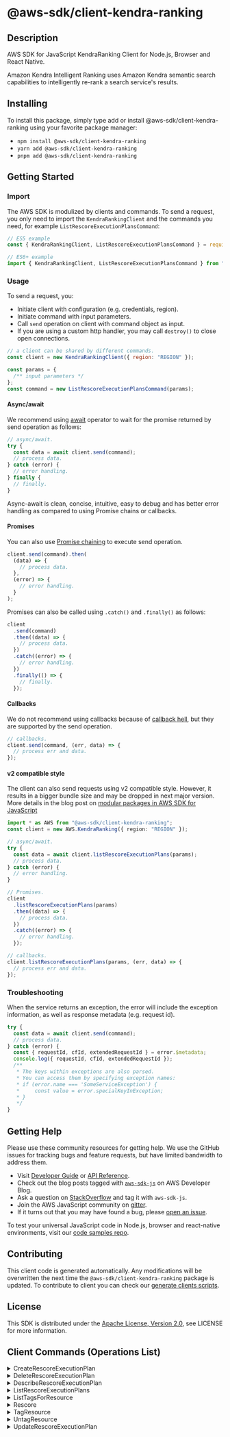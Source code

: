 <!-- generated file, do not edit directly -->

# @aws-sdk/client-kendra-ranking

## Description

AWS SDK for JavaScript KendraRanking Client for Node.js, Browser and React Native.

<p>Amazon Kendra Intelligent Ranking uses Amazon Kendra
semantic search capabilities to intelligently re-rank a search
service's results.</p>

## Installing

To install this package, simply type add or install @aws-sdk/client-kendra-ranking
using your favorite package manager:

- `npm install @aws-sdk/client-kendra-ranking`
- `yarn add @aws-sdk/client-kendra-ranking`
- `pnpm add @aws-sdk/client-kendra-ranking`

## Getting Started

### Import

The AWS SDK is modulized by clients and commands.
To send a request, you only need to import the `KendraRankingClient` and
the commands you need, for example `ListRescoreExecutionPlansCommand`:

```js
// ES5 example
const { KendraRankingClient, ListRescoreExecutionPlansCommand } = require("@aws-sdk/client-kendra-ranking");
```

```ts
// ES6+ example
import { KendraRankingClient, ListRescoreExecutionPlansCommand } from "@aws-sdk/client-kendra-ranking";
```

### Usage

To send a request, you:

- Initiate client with configuration (e.g. credentials, region).
- Initiate command with input parameters.
- Call `send` operation on client with command object as input.
- If you are using a custom http handler, you may call `destroy()` to close open connections.

```js
// a client can be shared by different commands.
const client = new KendraRankingClient({ region: "REGION" });

const params = {
  /** input parameters */
};
const command = new ListRescoreExecutionPlansCommand(params);
```

#### Async/await

We recommend using [await](https://developer.mozilla.org/en-US/docs/Web/JavaScript/Reference/Operators/await)
operator to wait for the promise returned by send operation as follows:

```js
// async/await.
try {
  const data = await client.send(command);
  // process data.
} catch (error) {
  // error handling.
} finally {
  // finally.
}
```

Async-await is clean, concise, intuitive, easy to debug and has better error handling
as compared to using Promise chains or callbacks.

#### Promises

You can also use [Promise chaining](https://developer.mozilla.org/en-US/docs/Web/JavaScript/Guide/Using_promises#chaining)
to execute send operation.

```js
client.send(command).then(
  (data) => {
    // process data.
  },
  (error) => {
    // error handling.
  }
);
```

Promises can also be called using `.catch()` and `.finally()` as follows:

```js
client
  .send(command)
  .then((data) => {
    // process data.
  })
  .catch((error) => {
    // error handling.
  })
  .finally(() => {
    // finally.
  });
```

#### Callbacks

We do not recommend using callbacks because of [callback hell](http://callbackhell.com/),
but they are supported by the send operation.

```js
// callbacks.
client.send(command, (err, data) => {
  // process err and data.
});
```

#### v2 compatible style

The client can also send requests using v2 compatible style.
However, it results in a bigger bundle size and may be dropped in next major version. More details in the blog post
on [modular packages in AWS SDK for JavaScript](https://aws.amazon.com/blogs/developer/modular-packages-in-aws-sdk-for-javascript/)

```ts
import * as AWS from "@aws-sdk/client-kendra-ranking";
const client = new AWS.KendraRanking({ region: "REGION" });

// async/await.
try {
  const data = await client.listRescoreExecutionPlans(params);
  // process data.
} catch (error) {
  // error handling.
}

// Promises.
client
  .listRescoreExecutionPlans(params)
  .then((data) => {
    // process data.
  })
  .catch((error) => {
    // error handling.
  });

// callbacks.
client.listRescoreExecutionPlans(params, (err, data) => {
  // process err and data.
});
```

### Troubleshooting

When the service returns an exception, the error will include the exception information,
as well as response metadata (e.g. request id).

```js
try {
  const data = await client.send(command);
  // process data.
} catch (error) {
  const { requestId, cfId, extendedRequestId } = error.$metadata;
  console.log({ requestId, cfId, extendedRequestId });
  /**
   * The keys within exceptions are also parsed.
   * You can access them by specifying exception names:
   * if (error.name === 'SomeServiceException') {
   *     const value = error.specialKeyInException;
   * }
   */
}
```

## Getting Help

Please use these community resources for getting help.
We use the GitHub issues for tracking bugs and feature requests, but have limited bandwidth to address them.

- Visit [Developer Guide](https://docs.aws.amazon.com/sdk-for-javascript/v3/developer-guide/welcome.html)
  or [API Reference](https://docs.aws.amazon.com/AWSJavaScriptSDK/v3/latest/index.html).
- Check out the blog posts tagged with [`aws-sdk-js`](https://aws.amazon.com/blogs/developer/tag/aws-sdk-js/)
  on AWS Developer Blog.
- Ask a question on [StackOverflow](https://stackoverflow.com/questions/tagged/aws-sdk-js) and tag it with `aws-sdk-js`.
- Join the AWS JavaScript community on [gitter](https://gitter.im/aws/aws-sdk-js-v3).
- If it turns out that you may have found a bug, please [open an issue](https://github.com/aws/aws-sdk-js-v3/issues/new/choose).

To test your universal JavaScript code in Node.js, browser and react-native environments,
visit our [code samples repo](https://github.com/aws-samples/aws-sdk-js-tests).

## Contributing

This client code is generated automatically. Any modifications will be overwritten the next time the `@aws-sdk/client-kendra-ranking` package is updated.
To contribute to client you can check our [generate clients scripts](https://github.com/aws/aws-sdk-js-v3/tree/main/scripts/generate-clients).

## License

This SDK is distributed under the
[Apache License, Version 2.0](http://www.apache.org/licenses/LICENSE-2.0),
see LICENSE for more information.

## Client Commands (Operations List)

<details>
<summary>
CreateRescoreExecutionPlan
</summary>

[Command API Reference](https://docs.aws.amazon.com/AWSJavaScriptSDK/v3/latest/client/kendra-ranking/command/CreateRescoreExecutionPlanCommand/) / [Input](https://docs.aws.amazon.com/AWSJavaScriptSDK/v3/latest/Package/-aws-sdk-client-kendra-ranking/Interface/CreateRescoreExecutionPlanCommandInput/) / [Output](https://docs.aws.amazon.com/AWSJavaScriptSDK/v3/latest/Package/-aws-sdk-client-kendra-ranking/Interface/CreateRescoreExecutionPlanCommandOutput/)

</details>
<details>
<summary>
DeleteRescoreExecutionPlan
</summary>

[Command API Reference](https://docs.aws.amazon.com/AWSJavaScriptSDK/v3/latest/client/kendra-ranking/command/DeleteRescoreExecutionPlanCommand/) / [Input](https://docs.aws.amazon.com/AWSJavaScriptSDK/v3/latest/Package/-aws-sdk-client-kendra-ranking/Interface/DeleteRescoreExecutionPlanCommandInput/) / [Output](https://docs.aws.amazon.com/AWSJavaScriptSDK/v3/latest/Package/-aws-sdk-client-kendra-ranking/Interface/DeleteRescoreExecutionPlanCommandOutput/)

</details>
<details>
<summary>
DescribeRescoreExecutionPlan
</summary>

[Command API Reference](https://docs.aws.amazon.com/AWSJavaScriptSDK/v3/latest/client/kendra-ranking/command/DescribeRescoreExecutionPlanCommand/) / [Input](https://docs.aws.amazon.com/AWSJavaScriptSDK/v3/latest/Package/-aws-sdk-client-kendra-ranking/Interface/DescribeRescoreExecutionPlanCommandInput/) / [Output](https://docs.aws.amazon.com/AWSJavaScriptSDK/v3/latest/Package/-aws-sdk-client-kendra-ranking/Interface/DescribeRescoreExecutionPlanCommandOutput/)

</details>
<details>
<summary>
ListRescoreExecutionPlans
</summary>

[Command API Reference](https://docs.aws.amazon.com/AWSJavaScriptSDK/v3/latest/client/kendra-ranking/command/ListRescoreExecutionPlansCommand/) / [Input](https://docs.aws.amazon.com/AWSJavaScriptSDK/v3/latest/Package/-aws-sdk-client-kendra-ranking/Interface/ListRescoreExecutionPlansCommandInput/) / [Output](https://docs.aws.amazon.com/AWSJavaScriptSDK/v3/latest/Package/-aws-sdk-client-kendra-ranking/Interface/ListRescoreExecutionPlansCommandOutput/)

</details>
<details>
<summary>
ListTagsForResource
</summary>

[Command API Reference](https://docs.aws.amazon.com/AWSJavaScriptSDK/v3/latest/client/kendra-ranking/command/ListTagsForResourceCommand/) / [Input](https://docs.aws.amazon.com/AWSJavaScriptSDK/v3/latest/Package/-aws-sdk-client-kendra-ranking/Interface/ListTagsForResourceCommandInput/) / [Output](https://docs.aws.amazon.com/AWSJavaScriptSDK/v3/latest/Package/-aws-sdk-client-kendra-ranking/Interface/ListTagsForResourceCommandOutput/)

</details>
<details>
<summary>
Rescore
</summary>

[Command API Reference](https://docs.aws.amazon.com/AWSJavaScriptSDK/v3/latest/client/kendra-ranking/command/RescoreCommand/) / [Input](https://docs.aws.amazon.com/AWSJavaScriptSDK/v3/latest/Package/-aws-sdk-client-kendra-ranking/Interface/RescoreCommandInput/) / [Output](https://docs.aws.amazon.com/AWSJavaScriptSDK/v3/latest/Package/-aws-sdk-client-kendra-ranking/Interface/RescoreCommandOutput/)

</details>
<details>
<summary>
TagResource
</summary>

[Command API Reference](https://docs.aws.amazon.com/AWSJavaScriptSDK/v3/latest/client/kendra-ranking/command/TagResourceCommand/) / [Input](https://docs.aws.amazon.com/AWSJavaScriptSDK/v3/latest/Package/-aws-sdk-client-kendra-ranking/Interface/TagResourceCommandInput/) / [Output](https://docs.aws.amazon.com/AWSJavaScriptSDK/v3/latest/Package/-aws-sdk-client-kendra-ranking/Interface/TagResourceCommandOutput/)

</details>
<details>
<summary>
UntagResource
</summary>

[Command API Reference](https://docs.aws.amazon.com/AWSJavaScriptSDK/v3/latest/client/kendra-ranking/command/UntagResourceCommand/) / [Input](https://docs.aws.amazon.com/AWSJavaScriptSDK/v3/latest/Package/-aws-sdk-client-kendra-ranking/Interface/UntagResourceCommandInput/) / [Output](https://docs.aws.amazon.com/AWSJavaScriptSDK/v3/latest/Package/-aws-sdk-client-kendra-ranking/Interface/UntagResourceCommandOutput/)

</details>
<details>
<summary>
UpdateRescoreExecutionPlan
</summary>

[Command API Reference](https://docs.aws.amazon.com/AWSJavaScriptSDK/v3/latest/client/kendra-ranking/command/UpdateRescoreExecutionPlanCommand/) / [Input](https://docs.aws.amazon.com/AWSJavaScriptSDK/v3/latest/Package/-aws-sdk-client-kendra-ranking/Interface/UpdateRescoreExecutionPlanCommandInput/) / [Output](https://docs.aws.amazon.com/AWSJavaScriptSDK/v3/latest/Package/-aws-sdk-client-kendra-ranking/Interface/UpdateRescoreExecutionPlanCommandOutput/)

</details>
